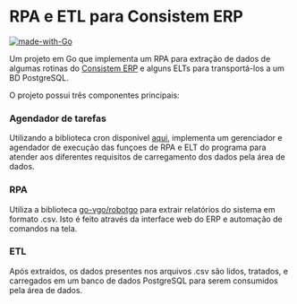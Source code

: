 # RPA e ETL para Consistem ERP

[![made-with-Go](https://img.shields.io/badge/Made%20with-Go-1f425f.svg)](https://go.dev/)


Um projeto em Go que implementa um RPA para extração de dados de algumas rotinas do [Consistem ERP](https://consistem.com.br/) e alguns ELTs para transportá-los a um BD PostgreSQL.

O projeto possui três componentes principais:
### Agendador de tarefas

Utilizando a biblioteca cron disponível [aqui](https://github.com/robfig/cron), implementa um gerenciador e agendador de execução das funçoes de RPA e ELT do programa
para atender aos diferentes requisitos de carregamento dos dados pela área de dados.

### RPA

Utiliza a biblioteca [go-vgo/robotgo](https://github.com/go-vgo/robotgo) para extrair relatórios do sistema em formato .csv. Isto é feito através da interface web do ERP
e automação de comandos na tela.

### ETL

Após extraídos, os dados presentes nos arquivos .csv são lidos, tratados, e carregados em um banco de dados PostgreSQL para serem consumidos pela área de dados.
 

